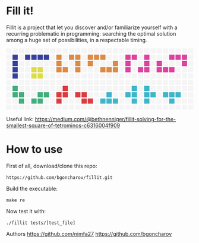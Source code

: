 # Fill it!
Fillit is a project that let you discover and/or familiarize yourself with a recurring problematic in programming: searching the optimal solution among a huge set of possibilities, in a respectable timing.

![Hercules-42](https://github.com/bgoncharov/fillit/blob/master/fillit.png)

Useful link: https://medium.com/@bethnenniger/fillit-solving-for-the-smallest-square-of-tetrominos-c6316004f909

# How to use
First of all, download/clone this repo:
```
https://github.com/bgoncharov/fillit.git
```
Build the executable:
```
make re
```
Now test it with:
```
./fillit tests/[test_file]
```
Authors
https://github.com/nimfa27
https://github.com/bgoncharov
